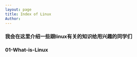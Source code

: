 ```yaml
---
layout: page
title: Index of Linux
Author: 
---
```

### 我会在这里介绍一些跟linux有关的知识给用兴趣的同学们

<div class="horizontal-flex-box">
    <div class="flex-page-card" onclick="window.location.href='{{ site.baseurl }}/2021/06/03/What-is-Linux.html'">
        <h3>01-What-is-Linux</h3>
    </div>
</div>